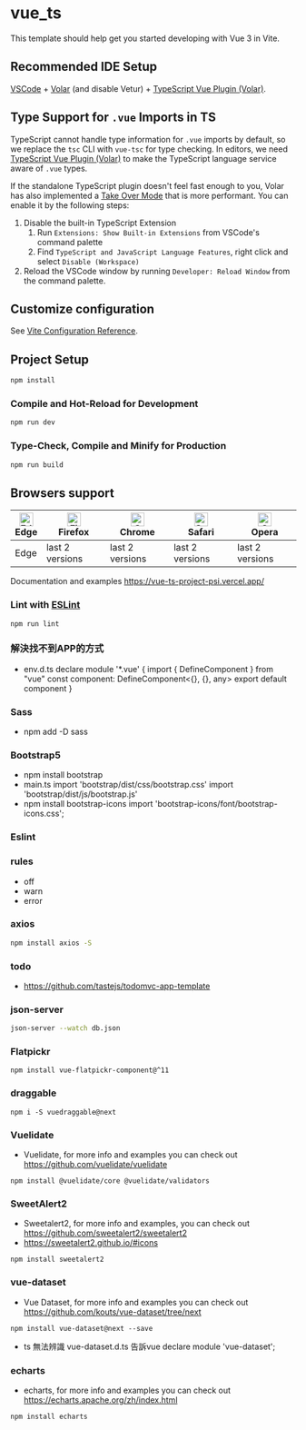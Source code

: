 # vue_ts

This template should help get you started developing with Vue 3 in Vite.

## Recommended IDE Setup

[VSCode](https://code.visualstudio.com/) + [Volar](https://marketplace.visualstudio.com/items?itemName=Vue.volar) (and disable Vetur) + [TypeScript Vue Plugin (Volar)](https://marketplace.visualstudio.com/items?itemName=Vue.vscode-typescript-vue-plugin).

## Type Support for `.vue` Imports in TS

TypeScript cannot handle type information for `.vue` imports by default, so we replace the `tsc` CLI with `vue-tsc` for type checking. In editors, we need [TypeScript Vue Plugin (Volar)](https://marketplace.visualstudio.com/items?itemName=Vue.vscode-typescript-vue-plugin) to make the TypeScript language service aware of `.vue` types.

If the standalone TypeScript plugin doesn't feel fast enough to you, Volar has also implemented a [Take Over Mode](https://github.com/johnsoncodehk/volar/discussions/471#discussioncomment-1361669) that is more performant. You can enable it by the following steps:

1. Disable the built-in TypeScript Extension
    1) Run `Extensions: Show Built-in Extensions` from VSCode's command palette
    2) Find `TypeScript and JavaScript Language Features`, right click and select `Disable (Workspace)`
2. Reload the VSCode window by running `Developer: Reload Window` from the command palette.

## Customize configuration

See [Vite Configuration Reference](https://vitejs.dev/config/).

## Project Setup

```sh
npm install
```

### Compile and Hot-Reload for Development

```sh
npm run dev
```

### Type-Check, Compile and Minify for Production

```sh
npm run build
```

## Browsers support

| [<img src="https://raw.githubusercontent.com/alrra/browser-logos/master/src/edge/edge_48x48.png" alt="Edge" width="24px" height="24px" />](http://godban.github.io/browsers-support-badges/)<br/>Edge | [<img src="https://raw.githubusercontent.com/alrra/browser-logos/master/src/firefox/firefox_48x48.png" alt="Firefox" width="24px" height="24px" />](http://godban.github.io/browsers-support-badges/)<br/>Firefox | [<img src="https://raw.githubusercontent.com/alrra/browser-logos/master/src/chrome/chrome_48x48.png" alt="Chrome" width="24px" height="24px" />](http://godban.github.io/browsers-support-badges/)<br/>Chrome | [<img src="https://raw.githubusercontent.com/alrra/browser-logos/master/src/safari/safari_48x48.png" alt="Safari" width="24px" height="24px" />](http://godban.github.io/browsers-support-badges/)<br/>Safari | [<img src="https://raw.githubusercontent.com/alrra/browser-logos/master/src/opera/opera_48x48.png" alt="Opera" width="24px" height="24px" />](http://godban.github.io/browsers-support-badges/)<br/>Opera |
| --------- | --------- | --------- | --------- | --------- |
| Edge | last 2 versions | last 2 versions | last 2 versions| last 2 versions

Documentation and examples
https://vue-ts-project-psi.vercel.app/


### Lint with [ESLint](https://eslint.org/)

```sh
npm run lint
```
### 解決找不到APP的方式
- env.d.ts
declare module '*.vue' {
    import { DefineComponent } from "vue"
    const component: DefineComponent<{}, {}, any>
    export default component
  }
### Sass
- npm add -D sass

### Bootstrap5
- npm install bootstrap
- main.ts
import 'bootstrap/dist/css/bootstrap.css'
import 'bootstrap/dist/js/bootstrap.js'
- npm install bootstrap-icons
import 'bootstrap-icons/font/bootstrap-icons.css';

### Eslint
### rules
- off
- warn
- error

### axios
```sh
npm install axios -S
```

### todo
- https://github.com/tastejs/todomvc-app-template

### json-server 
```sh
json-server --watch db.json
```
### Flatpickr
```
npm install vue-flatpickr-component@^11
```

### draggable
```
npm i -S vuedraggable@next
```

### Vuelidate
- Vuelidate, for more info and examples you can check out https://github.com/vuelidate/vuelidate

```
npm install @vuelidate/core @vuelidate/validators
```
### SweetAlert2 
- Sweetalert2, for more info and examples, you can check out https://github.com/sweetalert2/sweetalert2
- https://sweetalert2.github.io/#icons
```
npm install sweetalert2
```

### vue-dataset
- Vue Dataset, for more info and examples you can check out https://github.com/kouts/vue-dataset/tree/next

```
npm install vue-dataset@next --save
```
- ts 無法辨識 vue-dataset.d.ts 告訴vue declare module 'vue-dataset';

### echarts
- echarts, for more info and examples you can check out https://echarts.apache.org/zh/index.html
```
npm install echarts
```
